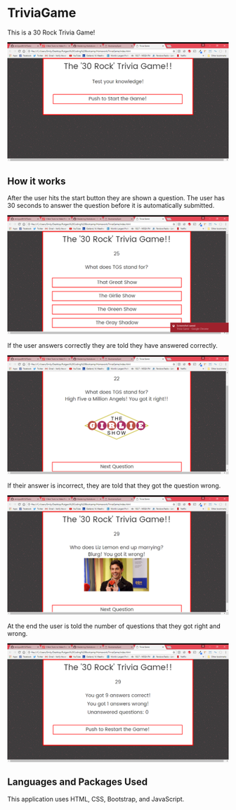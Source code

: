 # TriviaGame


This is a 30 Rock Trivia Game!

![trivia](./assets/images/screen/triviaIntro.png)


## How it works

After the user hits the start button they are shown a question. The user has 30 seconds to answer the question before it is automatically submitted. 

![trains](./assets/images/screen/triviaQuestion.png)

If the user answers correctly they are told they have answered correctly.

![trains](./assets/images/screen/triviaCorrect.png)

If their answer is incorrect, they are told that they got the question wrong.

![trains](./assets/images/screen/triviaIncorrect.png)

At the end the user is told the number of questions that they got right and wrong.

![trains](./assets/images/screen/triviaEnd.png)


## Languages and Packages Used

This application uses HTML, CSS, Bootstrap, and JavaScript.

